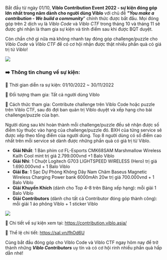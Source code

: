 Bắt đầu từ ngày 01/10, **Viblo Contribution Event 2022 - sự kiện đóng góp lớn nhất trong năm dành cho người dùng Viblo** với chủ đề ***"You make a contribution - We build a community***" chính thức được bắt đầu. Mọi đóng góp trên 2 dịch vụ là *Viblo Code* và *Viblo CTF* trong tháng 10 và tháng 11 sẽ được ghi nhận là tham gia sự kiện và tính điểm sau khi được BQT duyệt.

Còn chần chờ gì nữa mà không nhanh tay đóng góp challenge/puzzle cho *Viblo Code* và *Viblo CTF* để có cơ hội nhận được thật nhiều phần quà có giá trị từ *Viblo*!

![](https://images.viblo.asia/565a4119-c368-4df3-a10d-1a111dad98b4.png)


### ➡️ Thông tin chung về sự kiện:

📌 Thời gian diễn ra sự kiện: 01/10/2022 ~ 30/11/2022

📌 Đối tượng tham gia: Tất cả người dùng Viblo

📌 Cách thức tham gia: Contribute challenge trên Viblo Code hoặc puzzle trên Viblo CTF, sau đó đợi ban quản trị Viblo duyệt và xếp hạng cho bài challenge/puzzle của bạn.

Người dùng sau khi hoàn thành mỗi challenge/puzzle đều sẽ nhận được số điểm tùy thuộc vào hạng của challenge/puzzle đó. BXH của từng service sẽ được xếp theo tổng điểm của người dùng. Top 8 người dùng có số điểm cao nhất trên mỗi service sẽ dành được những phần quà có giá trị từ Viblo.
* **Giải Nhất**: 1 Bàn phím cơ FL-Esports CMK68SAM Marshmallow Wireless Kailh Cool mint trị giá 2.799.000vnd +1 Balo Viblo
* **Giải Nhì**: 1 Chuột Logitech G703 LIGHTSPEED WIRELESS (Hero) trị giá 1.690.000vnd + 1 Balo Viblo
* **Giải Ba**: 1 Sạc Dự Phòng Không Dây Nam Châm Baseus Magnetic Wireless Charging Power bank 6000mAh 20w trị giá 700.000vnd + 1 Balo Viblo
* **Giải Khuyến Khích** (dành cho Top 4-8 trên Bảng xếp hạng): mỗi giải 1 Balo Viblo
* **Giải Contributors** (dành cho tất cả Contributor đóng góp thành công): mỗi giải 1 áo phông Viblo + 1 sticker Viblo

![](https://images.viblo.asia/f835355b-83ae-4f22-b8e4-d6d597c27ec2.png)


📌 Chi tiết về sự kiện xem tại: https://contribution.viblo.asia/ 

📌 Thể lệ chi tiết: https://sal.vn/fhOd6U

Cùng bắt đầu đóng góp cho Viblo Code và Viblo CTF ngay hôm nay để trở thành những ***Viblo Contributors*** uy tín và có cơ hội rinh nhiều phần quà hấp dẫn nhé!